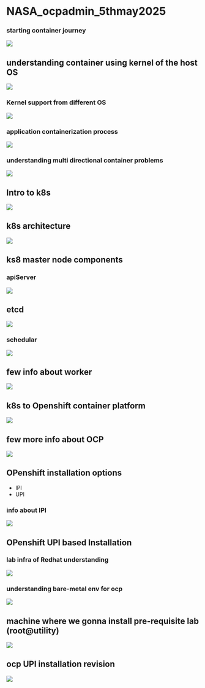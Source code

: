 # NASA_ocpadmin_5thmay2025

### starting container journey 

<img src="ocp1.png">

## understanding container using kernel of the host OS 

<img src="ocp2.png">

### Kernel support from different OS 

<img src="ocp3.png">


 ### application containerization process 

<img src="ocp4.png">

### understanding multi directional container problems

<img src="ocp5.png">

## Intro to k8s 

<img src="k8s1.png">

## k8s architecture 

<img src="k8s2.png">

## ks8 master node components 

### apiServer 

<img src="apis.png">

## etcd 

<img src="etcd.png">

### schedular

<img src="sch.png">

## few info about worker 

<img src="w1.png">

## k8s to Openshift container platform 

<img src="ocp11.png">

## few more info about OCP 

<img src="ocp22.png">

## OPenshift installation options 

- IPI 
- UPI 

### info about IPI 

<img src="ipi.png">

## OPenshift UPI based Installation 

### lab infra of Redhat understanding 

<img src="lab1.png">

### understanding bare-metal env for ocp 

<img src="lab2.png">

## machine where we gonna install pre-requisite  lab (root@utility)

<img src="lab3.png">

## ocp UPI installation revision 

<img src="oci_rev.png">